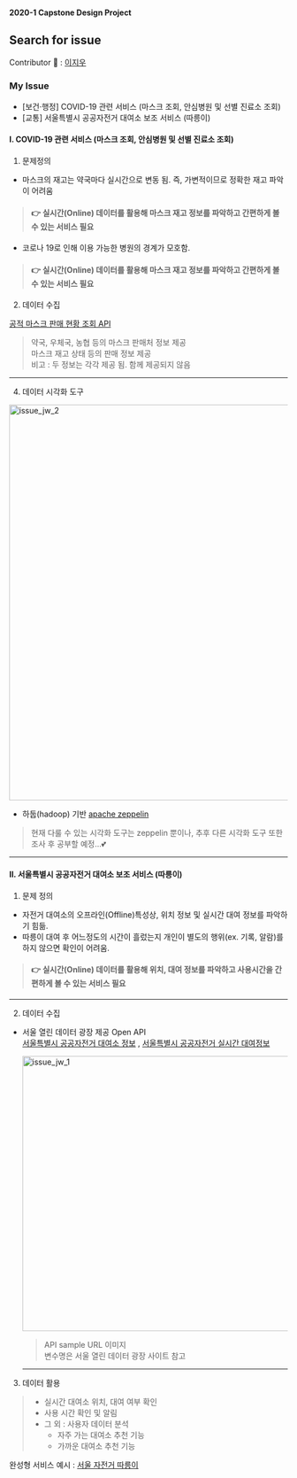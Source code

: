 #### 2020-1 Capstone Design Project
Search for issue
-------------
Contributor :raising_hand: : [이지우](https://github.com/lee-jiu, "이지우")

### My Issue
- [보건·행정] COVID-19 관련 서비스 (마스크 조회, 안심병원 및 선별 진료소 조회)  
- [교통] 서울특별시 공공자전거 대여소 보조 서비스 (따릉이)


#### Ⅰ. COVID-19 관련 서비스 (마스크 조회, 안심병원 및 선별 진료소 조회)
1. 문제정의  
- 마스크의 재고는 약국마다 실시간으로 변동 됨. 즉, 가변적이므로 정확한 재고 파악이 어려움    
> #### :point_right: 실시간(Online) 데이터를 활용해 마스크 재고 정보를 파악하고 간편하게 볼 수 있는 서비스 필요  
- 코로나 19로 인해 이용 가능한 병원의 경계가 모호함. 
> #### :point_right: 실시간(Online) 데이터를 활용해 마스크 재고 정보를 파악하고 간편하게 볼 수 있는 서비스 필요
2. 데이터 수집

[공적 마스크 판매 현황 조회 API](https://app.swaggerhub.com/apis-docs/Promptech/public-mask-info/20200307-oas3#/StoreSaleResult, "공적 마스크 판매 현황 조회 API")
> 약국, 우체국, 농협 등의 마스크 판매처 정보 제공  
> 마스크 재고 상태 등의 판매 정보 제공  
> 비고 : 두 정보는 각각 제공 됨. 함께 제공되지 않음  

* * *
4. 데이터 시각화 도구  
<img width="715" alt="issue_jw_2" src="https://user-images.githubusercontent.com/56306637/77857216-2bb0db80-7237-11ea-8ae6-2abf0a9fea35.PNG">

- 하둡(hadoop) 기반 [apache zeppelin](https://zeppelin.apache.org/, "apache zeppelin")
> 현재 다룰 수 있는 시각화 도구는 zeppelin 뿐이나, 추후 다른 시각화 도구 또한 조사 후 공부할 예정...:two_hearts:  
* * *  

#### Ⅱ. 서울특별시 공공자전거 대여소 보조 서비스 (따릉이)
 1. 문제 정의  
  - 자전거 대여소의 오프라인(Offline)특성상, 위치 정보 및 실시간 대여 정보를 파악하기 힘듦.   
  - 따릉이 대여 후 어느정도의 시간이 흘렀는지 개인이 별도의 행위(ex. 기록, 알람)를 하지 않으면 확인이 어려움.  
   
 > #### :point_right: 실시간(Online) 데이터를 활용해 위치, 대여 정보를 파악하고 사용시간을 간편하게 볼 수 있는 서비스 필요  
   
 * * *
   
     
      
  2. 데이터 수집  
 - 서울 열린 데이터 광장 제공 Open API  
   [서울특별시 공공자전거 대여소 정보](http://data.seoul.go.kr/dataList/OA-13252/F/1/datasetView.do;jsessionid=CBE9704CC496FEC9796117C0EB260453.new_portal-svr-21, "서울특별시 공공자전거 대여소 정보")
   , [서울특별시 공공자전거 실시간 대여정보](http://data.seoul.go.kr/dataList/OA-15493/A/1/datasetView.do#, "서울특별시 공공자전거 실시간 대여정보")
   
   <img width="497" alt="issue_jw_1" src="https://user-images.githubusercontent.com/56306637/77856429-171e1480-7232-11ea-9de3-9c51245459b4.PNG">    
     
     > API sample URL 이미지  
     > 변수명은 서울 열린 데이터 광장 사이트 참고 
   * * *
3. 데이터 활용   
> * 실시간 대여소 위치, 대여 여부 확인  
> * 사용 시간 확인 및 알림 
> * 그 외 : 사용자 데이터 분석  
>   * 자주 가는 대여소 추천 기능  
>   * 가까운 대여소 추천 기능  

완성형 서비스 예시 : [서울 자전거 따릉이](https://www.bikeseoul.com/app/station/moveStationRealtimeStatus.do, "서울 자전거 따릉이") 
 


